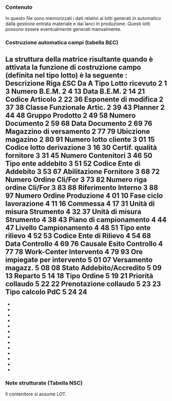 ### Contenuto
In questo file sono memorizzati i dati relativi ai lotti generati in automatico dalla gestione entrata materiale e dai lanci in produzione. Questi lotti possono essere eventualmente generati manualmente.

### Costruzione automatica campi (tabella B£C)
La struttura della matrice risultante quando è attivata la funzione di costruzione campo (definita nel tipo lotto) è la seguente : 
Descrizione                    Riga £SC Da  A
Tipo Lotto ricevuto                2    1   3
Numero B.E.M.                      2    4  13
Data B.E.M.                        2   14  21
Codice Articolo                    2   22  36
Esponente di modifica              2   37  38
Classe Funzionale Artic.           2   39  43
Planner                            2   44  48
Gruppo Prodotto                    2   49  58
Numero Documento                   2   59  68
Data Documento                     2   69  76
Magazzino di versamento            2   77  79
Ubiczione magazino                 2   80  91
Numero lotto cliente               3   01  15
Codice lotto derivazione           3   16  30
Certif. qualità fornitore          3   31  45
Numero Contenitori                 3   46  50
Tipo ente addebito                 3   51  52
Codice Ente di Addebito            3   53  67
Abilitazione Fornitore             3   68  72
Numero Ordine Cli/For              3   73  82
Numero riga ordine Cli/For         3   83  88
Riferimento Interno                3   88  97
Numero Ordine Produzione           4   01  10
Fase ciclo lavorazione             4   11  16
Commessa                           4   17  31
Unità di misura Strumento          4   32  37
Unità di misura Strumento          4   38  43
Piano di campionamento             4   44  47
Livello Campionamento              4   48  51
Tipo ente rilievo                  4   52  53
Codice Ente di Rilievo             4   54  68
Data Controllo                     4   69  76
Causale Esito Controllo            4   77  78
Work-Center Intervento             4   79  93
Ore impiegate per intervento        5   01  07
Versamento magazz.                  5   08  08
Stato Addebito/Accredito            5   09  13
Reparto                             5   14  18
Tipo Ordine                         5   19  21
Priorità collaudo                   5   22  22
Prenotazione collaudo               5   23  23
Tipo calcolo PdC                    5   24  24
-
-
-
-
-
-
-
-
-
-
-
-
-
-

### Note strutturate (Tabella NSC)
Il contenitore si assume LOT.

